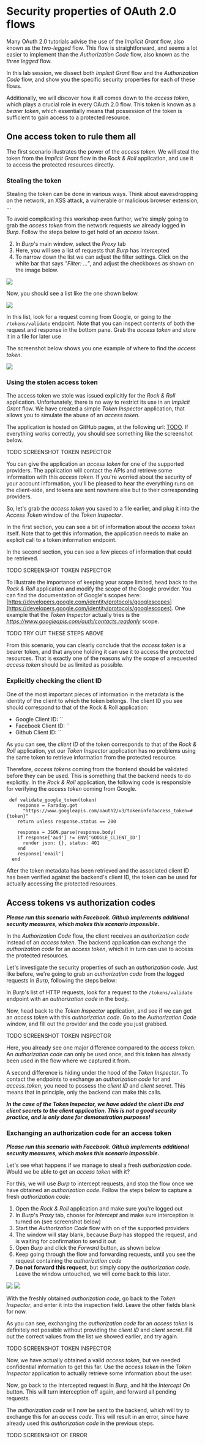 # Security properties of OAuth 2.0 flows

Many OAuth 2.0 tutorials advise the use of the *Implicit Grant* flow, also known as the *two-legged* flow. This flow is straightforward, and seems a lot easier to implement than the *Authorization Code* flow, also known as the *three legged* flow. 

In this lab session, we dissect both *Implicit Grant* flow and the *Authorization Code* flow, and show you the specific security properties for each of these flows.

Additionally, we will discover how it all comes down to the *access token*, which plays a crucial role in every OAuth 2.0 flow. This token is known as a *bearer token*, which essentially means that possession of the token is sufficient to gain access to a protected resource. 


## One access token to rule them all

The first scenario illustrates the power of the *access token*. We will steal the token from the *Implicit Grant* flow in the *Rock & Roll* application, and use it to access the protected resources directly.

### Stealing the token

Stealing the token can be done in various ways. Think about eavesdropping on the network, an XSS attack, a vulnerable or malicious browser extension, ...

To avoid complicating this workshop even further, we're simply going to grab the *access token* from the network requests we already logged in *Burp*. Follow the steps below to get hold of an *access token*.

2. In *Burp*'s main window, select the *Proxy* tab
2. Here, you will see a list of requests that *Burp* has intercepted
3. To narrow down the list we can adjust the filter settings. Click on the white bar that says *"Filter: ..."*, and adjust the checkboxes as shown on the image below.

![](images/burp_filter.png)

Now, you should see a list like the one shown below.

![](images/burp_oauthreqs.png)

In this list, look for a request coming from Google, or going to the `/tokens/validate` endpoint. Note that you can inspect contents of both the request and response in the bottom pane. Grab the *access token* and store it in a file for later use

The screenshot below shows you one example of where to find the *access token*.

![](images/burp_accesstoken.png)


### Using the stolen access token

The access token we stole was issued explicitly for the *Rock & Roll* application. Unfortunately, there is no way to restrict its use in an *Implicit Grant* flow. We have created a simple *Token Inspector* application, that allows you to simulate the abuse of an *access token*.

The application is hosted on GitHub pages, at the following url: [TODO](TODO). If everything works correctly, you should see something like the screenshot below.

TODO SCREENSHOT TOKEN INSPECTOR

You can give the application an *access token* for one of the supported providers. The application will contact the APIs and retrieve some information with this *access token*. If you're worried about the security of your account information, you'll be pleased to hear the everything runs on the client-side, and tokens are sent nowhere else but to their corresponding providers.

So, let's grab the *access token* you saved to a file earlier, and plug it into the *Access Token* window of the *Token Inspector*. 

In the first section, you can see a bit of information about the *access token* itself. Note that to get this information, the application needs to make an explicit call to a token information endpoint.

In the second section, you can see a few pieces of information that could be retrieved.

TODO SCREENSHOT TOKEN INSPECTOR

To illustrate the importance of keeping your scope limited, head back to the *Rock & Roll* application and modify the scope of the Google provider. You can find the documentation of Google's scopes here: [https://developers.google.com/identity/protocols/googlescopes](https://developers.google.com/identity/protocols/googlescopes). One example that the *Token Inspector* actually tries is the *https://www.googleapis.com/auth/contacts.readonly* scope.

TODO TRY OUT THESE STEPS ABOVE


From this scenario, you can clearly conclude that the *access token* is a bearer token, and that anyone holding it can use it to access the protected resources.
That is exactly one of the reasons why the scope of a requested *access token* should be as limited as possible.



### Explicitly checking the client ID

One of the most important pieces of information in the metadata is the identity of the client to which the token belongs. The client ID you see should correspond to that of the Rock & Roll application:

* Google Client ID: ``
* Facebook Client ID: ``
* Github Client ID: ``

As you can see, the *client ID* of the token corresponds to that of the *Rock & Roll* application, yet our *Token Inspector* application has no problems using the same token to retrieve information from the protected resource.

Therefore, *access tokens* coming from the frontend should be validated before they can be used. This is something that the backend needs to do explicitly. In the *Rock & Roll* application, the following code is responsible for verifying the *access token* coming from Google.

```
 def validate_google_token(token)
    response = Faraday.get 
      "https://www.googleapis.com/oauth2/v3/tokeninfo?access_token=#{token}"
    return unless response.status == 200

    response = JSON.parse(response.body)
    if response['aud'] != ENV['GOOGLE_CLIENT_ID']
      render json: {}, status: 401
    end
    response['email']
  end
```

After the token metadata has been retrieved and the associated client ID has been verified against the backend's client ID, the token can be used for actually accessing the protected resources.



## Access tokens vs authorization codes

__*Please run this scenario with Facebook. Github implements additional security measures, which makes this scenario impossible.*__

In the *Authorization Code* flow, the client receives an *authorization code* instead of an *access token*. The backend application can exchange the *authorization code* for an *access token*, which it in turn can use to access the protected resources.

Let's investigate the security properties of such an *authorization code*. Just like before, we're going to grab an *authorization code* from the logged requests in *Burp*, following the steps below:

In *Burp*'s list of HTTP requests, look for a request to the `/tokens/validate` endpoint with an *authorization code* in the body. 

Now, head back to the *Token Inspector* application, and see if we can get an *access token* with this *authorization code*. Go to the *Authorization Code* window, and fill out the provider and the code you just grabbed. 

TODO SCREENSHOT TOKEN INSPECTOR

Here, you already see one major difference compared to the *access token*. An *authorization code* can only be used once, and this token has already been used in the flow where we captured it from.

A second difference is hiding under the hood of the *Token Inspector*. To contact the endpoints to exchange an *authorization code* for and *access_token*, you need to possess the *client ID* and *client secret*. This means that in principle, only the backend can make this calls.

__*In the case of the Token Inspector, we have added the client IDs and client secrets to the client application. This is not a good security practice, and is only done for demonstration purposes!*__


### Exchanging an authorization code for an access token

__*Please run this scenario with Facebook. Github implements additional security measures, which makes this scenario impossible.*__

Let's see what happens if we manage to steal a fresh *authorization code*. Would we be able to get an *access token* with it? 

For this, we will use *Burp* to intercept requests, and stop the flow once we have obtained an *authorization code*. Follow the steps below to capture a fresh *authorization code*:

1. Open the *Rock & Roll* application and make sure you're logged out
1. In *Burp*'s *Proxy* tab, choose for *Intercept* and make sure interception is turned on (see screenshot below)
2. Start the *Authorization Code* flow with on of the supported providers
3. The window will stay blank, because *Burp* has stopped the request, and is waiting for confirmation to send it out
3. Open *Burp* and click the *Forward* button, as shown below
4. Keep going through the flow and forwarding requests, until you see the request containing the *authorization code*
5. **Do not forward this request**, but simply copy the *authorization code*. Leave the window untouched, we will come back to this later.

![](images/burp_intercepton.png)
![](images/burp_interceptforward.png)

With the freshly obtained *authorization code*, go back to the *Token Inspector*, and enter it into the inspection field. Leave the other fields blank for now. 

As you can see, exchanging the *authorization code* for an *access token* is definitely not possible without providing the *client ID* and *client secret*. Fill out the correct values from the list we showed earlier, and try again.

TODO SCREENSHOT TOKEN INSPECTOR

Now, we have actually obtained a valid *access token*, but we needed confidential information to get this far. Use the *access token* in the *Token Inspector* application to actually retrieve some information about the user.

Now, go back to the intercepted request in *Burp*, and hit the *Intercept On* button. This will turn interception off again, and forward all pending requests.

The *authorization code* will now be sent to the backend, which will try to exchange this for an *access code*. This will result in an error, since have already used this *authorization code* in the previous steps.

TODO SCREENSHOT OF ERROR

